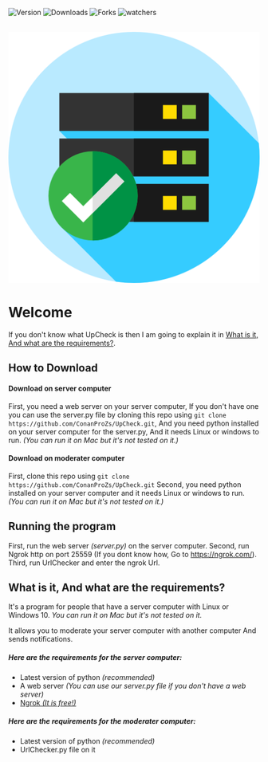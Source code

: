 ![Version](https://img.shields.io/badge/Version-1.0.0-blue) ![Downloads](https://shields.io/github/downloads/ConanProZs/UpCheck/total) ![Forks](https://img.shields.io/github/forks/ConanProZs/UpCheck?style=social) ![watchers](https://img.shields.io/github/watchers/ConanProZs/UpCheck?style=social)

&nbsp;
![The logo](https://raw.githubusercontent.com/ConanProZs/UpCheck/main/icon.png)

# Welcome
If you don't know what UpCheck is then I am going to explain it in [What is it, And what are the requirements?](#what-is-it-and-what-are-the-requirements).


## How to Download
#### Download on server computer
First, you need a web server on your server computer, If you don't have one you can use the server.py file by
cloning this repo using `git clone https://github.com/ConanProZs/UpCheck.git`,
And you need python installed on your server computer for the server.py, And it needs Linux or windows to run. 
*(You can run it on Mac but it's not tested on it.)*




#### Download on moderater computer
First, clone this repo using `git clone https://github.com/ConanProZs/UpCheck.git`
Second, you need python installed on your server computer and it needs Linux or windows to run. 
*(You can run it on Mac but it's not tested on it.)*


## Running the program
First, run the web server *(server.py)* on the server computer.
Second, run Ngrok http on port 25559 (If you dont know how, Go to https://ngrok.com/).
Third, run UrlChecker and enter the ngrok Url.


## What is it, And what are the requirements?
It's a program for people that have a server computer with Linux or Windows 10.
*You can run it on Mac but it's not tested on it.*

It allows you to moderate your server computer with another computer
And sends notifications.

##### Here are the requirements for the server computer:
- Latest version of python *(recommended)*
- A web server *(You can use our server.py file if you don't have a web server)*
- [Ngrok *(It is free!)*](https://ngrok.com/)

##### Here are the requirements for the moderater computer:
- Latest version of python *(recommended)*
- UrlChecker.py file on it
